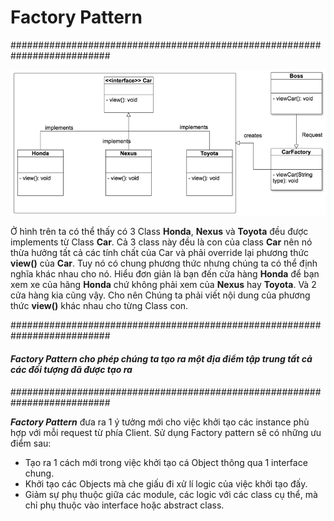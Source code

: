 # Factory Pattern

##########################################################################

![Factory Pattern](https://raw.githubusercontent.com/nviethuan/typescript-design-pattern/master/Creational/FactoryPattern/1cf103c5-5c71-417d-952a-74c1c91df9b9.png "Factory Pattern")


Ở hình trên ta có thể thấy có 3 Class **Honda**, **Nexus** và **Toyota** đều được implements từ Class **Car**. Cả 3 class này đều là con của class **Car** nên nó thừa hưởng tất cả các tính chất của Car và phải override lại phương thức **view()** của **Car**. Tuy nó có chung phương thức nhưng chúng ta có thể định nghĩa khác nhau cho nó. Hiểu đơn giản là bạn đến cửa hàng **Honda** để bạn xem xe của hãng **Honda** chứ không phải xem của **Nexus** hay **Toyota**. Và 2 cửa hàng kia cũng vậy. Cho nên Chúng ta phải viết nội dung của phương thức **view()** khác nhau cho từng Class con.

##########################################################################

#### ***Factory Pattern*** *cho phép chúng ta tạo ra một địa điểm tập trung tất cả các đối tượng đã được tạo ra*

##########################################################################

***Factory Pattern*** đưa ra 1 ý tưởng mới cho việc khởi tạo các instance phù hợp với mỗi request từ phía Client. Sử dụng Factory pattern sẽ có những ưu điểm sau:

* Tạo ra 1 cách mới trong việc khởi tạo cá Object thông qua 1 interface chung.
* Khởi tạo các Objects mà che giấu đi xử lí logic của việc khởi tạo đấy.
* Giảm sự phụ thuộc giữa các module, các logic với các class cụ thể, mà chỉ phụ thuộc vào interface hoặc abstract class.